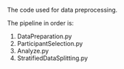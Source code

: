 The code used for data preprocessing.

The pipeline in order is:
  1. DataPreparation.py
  2. ParticipantSelection.py
  3. Analyze.py
  4. StratifiedDataSplitting.py
